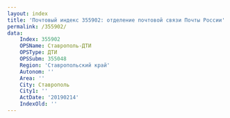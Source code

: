 ```yaml
---
layout: index
title: 'Почтовый индекс 355902: отделение почтовой связи Почты России'
permalink: /355902/
data:
    Index: 355902
    OPSName: Ставрополь-ДТИ
    OPSType: ДТИ
    OPSSubm: 355048
    Region: 'Ставропольский край'
    Autonom: ''
    Area: ''
    City: Ставрополь
    City1: ''
    ActDate: '20190214'
    IndexOld: ''
---
```


